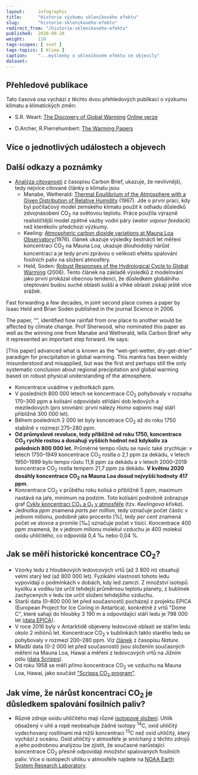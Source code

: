 ```yaml
---
layout:     infographic
title:      "Historie výzkumu skleníkového efektu"
slug:       "historie-sklenikoveho-efektu"
redirect_from: "/historie-sklenikoveho-efektu"
published:  2020-09-20
weight:     110
tags-scopes: [ svet ]
tags-topics: [ klima ]
caption:    "...myšlenky o skleníkovém efektu se objevily"
dataset:    
---
```


## Přehledové publikace

Tato časová osa vychází z těchto dvou přehledových publikací o výzkumu klimatu a klimatických změn: 
 * S.R. Weart: [The Discovery of Global Warming](https://books.google.cz/books/about/The_Discovery_of_Global_Warming.html?id=zcr3WJ4wP10C) [Online verze](https://history.aip.org/climate/method.htm) 

 * D.Archer, R.Pierrehumbert: [The Warming Papers](https://www.wiley.com/en-us/The+Warming+Papers%3A+The+Scientific+Foundation+for+the+Climate+Change+Forecast-p-9781405196161)


## Více o jednotlivých událostech a objevech

## Další odkazy a poznámky

* [Analýza citovanosti](https://www.carbonbrief.org/the-most-influential-climate-change-papers-of-all-time) z časopisu Carbon Brief, ukazuje, že nevlivnější, tedy nejvíce citované články o klimatu jsou 
    * Manabe, Wetherald: [Thermal Equilibrium of the Atmosphere with a Given Distribution of Relative Humidity](https://journals.ametsoc.org/jas/article/24/3/241/17328/Thermal-Equilibrium-of-the-Atmosphere-with-a-Given) (1967). Jde o první práci, kdy byl počítačový model zemského klimatu použit k odhadu důsledků zdvojnásobení CO<sub>2</sub> na světovou teplotu. Práce použila výrazně realističtější model zpětné vazby vodní páry (_water vapour feedack_) než kterékoliv předchozí výzkumy. 
    * Keeling: [Atmospheric carbon dioxide variations at Mauna Loa Observatory](https://onlinelibrary.wiley.com/doi/abs/10.1111/j.2153-3490.1976.tb00701.x)(1976). článek ukazuje výsledky šestnácti let měření koncentrací CO<sub>2</sub> na Mauna Loa, ukazuje dlouhodobý nárůst koncentrací a je tedy první zprávou o velikosti efektu spalování fosilních paliv na složení atmosféry.   
    * Held, Soden: [Robust Responses of the Hydrological Cycle to Global Warming](https://www.gfdl.noaa.gov/bibliography/related_files/ih0601.pdf) (2006). Tento článek na základě výsledků z modelování jako první prokázal obecnou tendenci, že důsledkem globálního oteplování budou suché oblasti sušší a vlhké oblasti získají ještě více srážek. 


Fast forwarding a few decades, in joint second place comes a paper by Isaac Held and Brian Soden published in the journal Science in 2006.

The paper, “”, identified how rainfall from one place to another would be affected by climate change. Prof Sherwood, who nominated this paper as well as the winning one from Manabe and Wetherald, tells Carbon Brief why it represented an important step forward. He says:

[This paper] advanced what is known as the “wet-get-wetter, dry-get-drier” paradigm for precipitation in global warming. This mantra has been widely misunderstood and misapplied, but was the first and perhaps still the only systematic conclusion about regional precipitation and global warming based on robust physical understanding of the atmosphere.


* Koncentrace uvádíme v jednotkách <glossary id="ppm">ppm</glossary>.
* V posledních 800 000 letech se koncentrace CO<sub>2</sub> pohybovaly v rozsahu 170–300 ppm a kolísání odpovídalo střídání dob ledových a meziledových (pro srovnání: první nálezy *Homo sapiens* mají stáří přibližně 300 000 let).
* Během posledních 2 000 let byly koncetrace CO<sub>2</sub> až do roku 1750 stabilně v rozmezí 275–280 ppm.
* __Od průmyslové revoluce, tedy přibližně od roku 1750, koncentrace CO<sub>2</sub> rychle rostou a dosahují vyšších hodnot než kdykoliv za poledních 800 000 let.__ Průměrné tempo růstu se navíc také zrychluje: v letech 1750–1949 koncentrace CO<sub>2</sub> rostla o 2,1 ppm za dekádu, v letech 1950–1999 bylo tempo růstu 11,8 ppm za dekádu a v letech 2000–2019 koncentrace CO<sub>2</sub> rostla tempem 21,7 ppm za dekádu. __V květnu 2020 dosáhly koncentrace CO<sub>2</sub> na Mauna Loa dosud nejvyšší hodnoty 417 ppm__.
* Koncentrace CO<sub>2</sub> v průběhu roku kolísá o přibližně 5 ppm, maximum nastává na jaře, minimum na podzim. Toto kolísání podrobně zobrazuje graf [Cykly koncentrací CO₂ a O₂ v atmosféře](/infografiky/cykly-koncentrace-co2) (tzv. _Keelingova křivka_).
* Jednotka *ppm* znamená *parts per million*, tedy označuje počet částic v jednom milionu, podobně jako procento \[%], tedy *per cent* znamená počet ve stovce a promile \[‰] označuje počet v tisíci. Koncentrace 400 ppm znamená, že v jednom milionu molekul vzduchu je 400 molekul oxidu uhličitého, co odpovídá 0,4 ‰ nebo 0,04 %.

## Jak se měří historické koncentrace CO<sub>2</sub>?

* Vzorky ledu z hloubkových ledovcových vrtů (až 3 800 m) obsahují velmi starý led (až 800 000 let). Fyzikální vlastnosti tohoto ledu vypovídají o podmínkách v dobách, kdy led zamrzl. Z množství isotopů kyslíku a vodíku lze určit tehdejší průměrnou teplotu planety, z bublinek zachycených v ledu lze určit složení tehdejšího vzduchu.
* Starší data (0–800 000 let před současností) pocházejí z projektu EPICA (European Project for Ice Coring in Antartica), konkrétně z vrtů "Dome C", které sahají do hloubky 3 190 m a odpovídající stáří ledu je 798 000 let ([data EPICA](ftp://ftp.ncdc.noaa.gov/pub/data/paleo/icecore/antarctica/epica_domec/edc-co2-2008.xls)).
* V roce 2016 byly v Antarktidě objeveny ledovcové oblasti se stářím ledu okolo 2 miliónů let. Koncentrace CO<sub>2</sub> v bublinkách takto starého ledu se pohybovaly v rozmezí 200–280 ppm. Viz [článek](https://www.nature.com/articles/s41586-019-1692-3) z časopisu _Nature_.
* Mladší data (0-2 000 let před současností) jsou složením současných měření na Mauna Loa, Hawai a měření z ledovcových vrtů na Jižním pólu ([data Scripps](https://scrippsco2.ucsd.edu/data/atmospheric_co2/icecore_merged_products)).
* Od roku 1958 se měří přímo koncentrace CO<sub>2</sub> ve vzduchu na Mauna Loa, Hawai, jako součást ["Scripps CO<sub>2</sub> program"](https://scripps.ucsd.edu/programs/keelingcurve/).

## Jak víme, že nárůst koncentrací CO<sub>2</sub> je důsledkem spalování fosilních paliv?

* Různé zdroje oxidu uhličitého mají různé [isotopové složení](https://cs.wikipedia.org/wiki/Izotopy_uhl%C3%ADku). Uhlík obsažený v uhlí a ropě neobsahuje žádné isotopy <sup>14</sup>C, oxid uhličitý vydechovaný rostlinami má nižší koncentraci <sup>13</sup>C než oxid uhličitý, který vychází z oceánu. Oxid uhličitý v atmosféře je smíchaný z těchto zdrojů a jeho podrobnou analýzou lze zjistit, že současné narůstající koncentrace CO<sub>2</sub> přesně odpovídají množství spalovaných fosilních paliv. Více o isotopech uhlíku v atmosféře najdete na [NOAA Earth System Research Laboratory](https://www.esrl.noaa.gov/gmd/outreach/isotopes/mixing.html).
